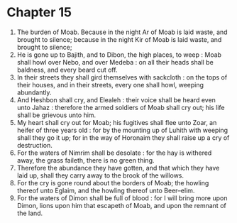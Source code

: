 # Chapter 15

1. The burden of Moab. Because in the night Ar of Moab is laid waste, and brought to silence; because in the night Kir of Moab is laid waste, and brought to silence;
2. He is gone up to Bajith, and to Dibon, the high places, to weep : Moab shall howl over Nebo, and over Medeba : on all their heads shall be baldness, and every beard cut off.
3. In their streets they shall gird themselves with sackcloth : on the tops of their houses, and in their streets, every one shall howl, weeping abundantly.
4. And Heshbon shall cry, and Elealeh : their voice shall be heard even unto Jahaz : therefore the armed soldiers of Moab shall cry out; his life shall be grievous unto him.
5. My heart shall cry out for Moab; his fugitives shall flee unto Zoar, an heifer of three years old : for by the mounting up of Luhith with weeping shall they go it up; for in the way of Horonaim they shall raise up a cry of destruction.
6. For the waters of Nimrim shall be desolate : for the hay is withered away, the grass faileth, there is no green thing.
7. Therefore the abundance they have gotten, and that which they have laid up, shall they carry away to the brook of the willows.
8. For the cry is gone round about the borders of Moab; the howling thereof unto Eglaim, and the howling thereof unto Beer–elim.
9. For the waters of Dimon shall be full of blood : for I will bring more upon Dimon, lions upon him that escapeth of Moab, and upon the remnant of the land.

